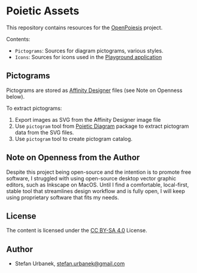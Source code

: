 # Poietic Assets

This repository contains resources for the [OpenPoiesis](https://github.com/openpoiesis/)
project.

Contents:

- `Pictograms`: Sources for diagram pictograms, various styles.
- `Icons`: Sources for icons used in the [Playground application](https://github.com/openpoiesis/poietic-playground)


## Pictograms

Pictograms are stored as [Affinity Designer](https://affinity.serif.com/en-gb/designer/)
files (see Note on Openness below).

To extract pictograms:

1. Export images as SVG from the Affinity Designer image file
2. Use `pictogram` tool from [Poietic Diagram](https://github.com/OpenPoiesis/poietic-diagram)
   package to extract pictogram data from the SVG files.
3. Use `pictogram` tool to create pictogram catalog.


## Note on Openness from the Author

Despite this project being open-source and the intention is to promote free software,
I struggled with using open-source desktop vector graphic editors, such as Inkscape on
MacOS. Until I find a comfortable, local-first, stable tool that streamlines design
workflow and is fully open, I will keep using proprietary software that fits my needs.

## License

The content is licensed under the [CC BY-SA 4.0](https://creativecommons.org/licenses/by-sa/4.0/) License.

## Author

- Stefan Urbanek, stefan.urbanek@gmail.com
